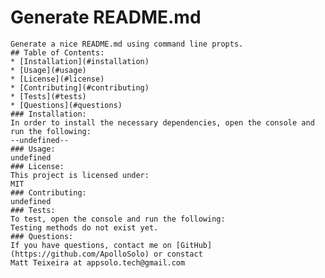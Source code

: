 # Generate README.md
    Generate a nice README.md using command line propts.
    ## Table of Contents:
    * [Installation](#installation)
    * [Usage](#usage)
    * [License](#license)
    * [Contributing](#contributing)
    * [Tests](#tests)
    * [Questions](#questions)
    ### Installation:
    In order to install the necessary dependencies, open the console and run the following:
    --undefined--
    ### Usage:
    undefined
    ### License:
    This project is licensed under:
    MIT
    ### Contributing:
    undefined
    ### Tests:
    To test, open the console and run the following:
    Testing methods do not exist yet.
    ### Questions:
    If you have questions, contact me on [GitHub](https://github.com/ApolloSolo) or constact
    Matt Teixeira at appsolo.tech@gmail.com
    